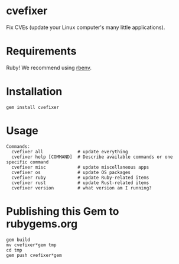 # cvefixer

Fix CVEs (update your Linux computer's many little applications).

# Requirements

Ruby! We recommend using [rbenv](https://github.com/rbenv/rbenv).

# Installation

```shell
gem install cvefixer
```

# Usage

```shell
Commands:
  cvefixer all             # update everything
  cvefixer help [COMMAND]  # Describe available commands or one specific command
  cvefixer misc            # update miscellaneous apps
  cvefixer os              # update OS packages
  cvefixer ruby            # update Ruby-related items
  cvefixer rust            # update Rust-related items
  cvefixer version         # what version am I running?
```

# Publishing this Gem to rubygems.org

```
gem build
mv cvefixer*gem tmp
cd tmp
gem push cvefixer*gem
```

